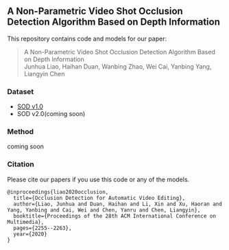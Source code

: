 ## A Non-Parametric Video Shot Occlusion Detection Algorithm Based on Depth Information

This repository contains code and models for our paper:

> A Non-Parametric Video Shot Occlusion Detection Algorithm Based on Depth Information  
> Junhua Liao, Haihan Duan, Wanbing Zhao, Wei Cai, Yanbing Yang, Liangyin Chen


### Dataset 

- [SOD v1.0](https://junhua-liao.github.io/Occlusion-Detection/)
- SOD v2.0(coming soon)


### Method

coming soon


### Citation

Please cite our papers if you use this code or any of the models. 
```
@inproceedings{liao2020occlusion,
  title={Occlusion Detection for Automatic Video Editing},
  author={Liao, Junhua and Duan, Haihan and Li, Xin and Xu, Haoran and Yang, Yanbing and Cai, Wei and Chen, Yanru and Chen, Liangyin},
  booktitle={Proceedings of the 28th ACM International Conference on Multimedia},
  pages={2255--2263},
  year={2020}
}
```

